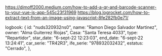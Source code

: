 https://dimoff2000.medium.com/how-to-add-a-qr-and-barcode-scanner-to-your-vue-js-app-545c23f31969
https://blog.logrocket.com/how-to-extract-text-from-an-image-using-javascript-8fe282fb0e71/

logbook: {
    id: "nuds320932ns0",
    name: "Ramon Diego Salvador Martinez",
    owner: "Alma Guiterrez Riojas",
    Casa: "Santa Teresa 4033",
    type: "Repartidor",
    star_date: "6-sept-22 12:23:03",
    end_date: "6-sept-22 13:24:41",
    car_serie: "TR42R3",
    ife_serie: "978932032432",
    estatus: "Cerrado",
  },
